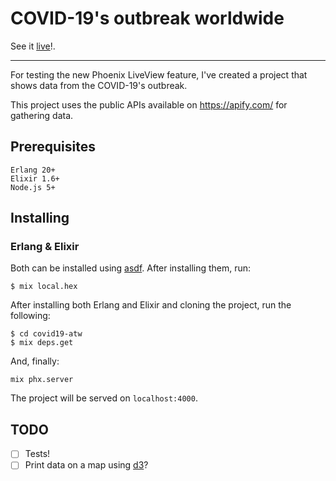 # COVID-19's outbreak worldwide

See it [live](https://covid19-atw.herokuapp.com/)!.

---

For testing the new Phoenix LiveView feature,
I've created a project that shows data from the COVID-19's outbreak.

This project uses the public APIs available on https://apify.com/ for gathering
data.

## Prerequisites
```
Erlang 20+
Elixir 1.6+
Node.js 5+
```
## Installing

### Erlang & Elixir

Both can be installed using [asdf](https://github.com/asdf-vm/asdf).
After installing them, run:

```
$ mix local.hex
```
After installing both Erlang and Elixir and cloning the project, run the following:
```
$ cd covid19-atw
$ mix deps.get
```

And, finally:

```
mix phx.server
```

The project will be served on `localhost:4000`.

## TODO

- [ ] Tests!
- [ ] Print data on a map using [d3](https://d3js.org/)?
